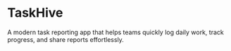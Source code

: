 # TaskHive
A modern task reporting app that helps teams quickly log daily work, track progress, and share reports effortlessly.
